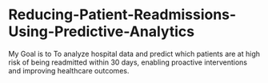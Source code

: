 # Reducing-Patient-Readmissions-Using-Predictive-Analytics
My Goal is to To analyze hospital data and predict which patients are at high risk of being readmitted within 30 days, enabling proactive interventions and improving healthcare outcomes.
